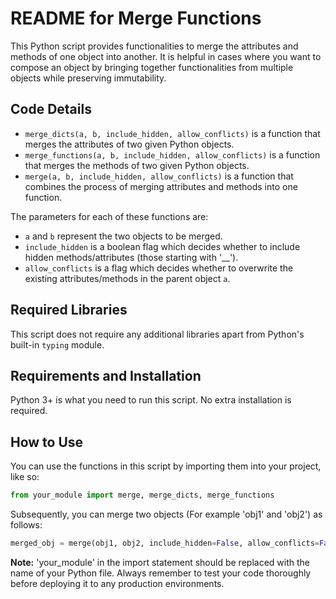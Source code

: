 # README for Merge Functions

This Python script provides functionalities to merge the attributes and methods of one object into another. It is helpful in cases where you want to compose an object by bringing together functionalities from multiple objects while preserving immutability.

## Code Details

- `merge_dicts(a, b, include_hidden, allow_conflicts)` is a function that merges the attributes of two given Python objects.
- `merge_functions(a, b, include_hidden, allow_conflicts)` is a function that merges the methods of two given Python objects.
- `merge(a, b, include_hidden, allow_conflicts)` is a function that combines the process of merging attributes and methods into one function.

The parameters for each of these functions are:
- `a` and `b` represent the two objects to be merged.
- `include_hidden` is a boolean flag which decides whether to include hidden methods/attributes (those starting with '__').
- `allow_conflicts` is a flag which decides whether to overwrite the existing attributes/methods in the parent object `a`.

## Required Libraries
This script does not require any additional libraries apart from Python's built-in `typing` module.

## Requirements and Installation
Python 3+ is what you need to run this script. No extra installation is required.

## How to Use

You can use the functions in this script by importing them into your project, like so:
```python
from your_module import merge, merge_dicts, merge_functions
```
Subsequently, you can merge two objects (For example 'obj1' and 'obj2') as follows:

```python
merged_obj = merge(obj1, obj2, include_hidden=False, allow_conflicts=False)
```

**Note:** 'your_module' in the import statement should be replaced with the name of your Python file. Always remember to test your code thoroughly before deploying it to any production environments.
